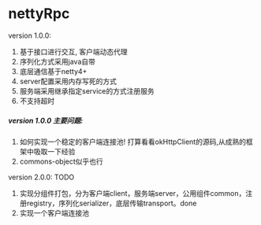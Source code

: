 # nettyRpc

version 1.0.0:
1. 基于接口进行交互, 客户端动态代理
2. 序列化方式采用java自带
3. 底层通信基于netty4+
4. server配置采用内存写死的方式
5. 服务端采用继承指定service的方式注册服务
6. 不支持超时

##### version 1.0.0 主要问题:
1. 如何实现一个稳定的客户端连接池! 打算看看okHttpClient的源码,从成熟的框架中吸取一下经验
2. commons-object似乎也行

version 2.0.0: TODO
1. 实现分组件打包，分为客户端client，服务端server，公用组件common，注册registry，序列化serializer，底层传输transport。done
2. 实现一个客户端连接池